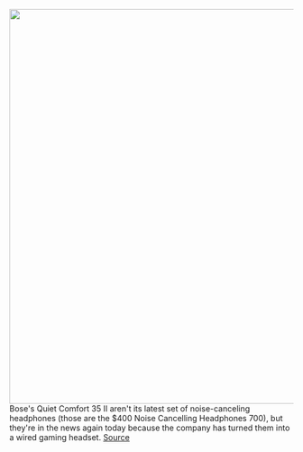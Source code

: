 <img src='https://cdn.vox-cdn.com/thumbor/QNYFMxY9kHTxVi05z3pDK_LJ-04=/0x0:1440x960/1200x800/filters:focal(605x365:835x595)/cdn.vox-cdn.com/uploads/chorus_image/image/67416527/boseqc35iigame.0.jpg' width='700px' /><br/>
Bose's Quiet Comfort 35 II aren't its latest set of noise-canceling headphones (those are the $400 Noise Cancelling Headphones 700), but they're in the news again today because the company has turned them into a wired gaming headset.
<a href='https://www.theverge.com/2020/9/16/21439699/bose-quiet-comfort-35-ii-noise-canceling-gaming-headset-pc-bluetooth-price'> Source <a/>